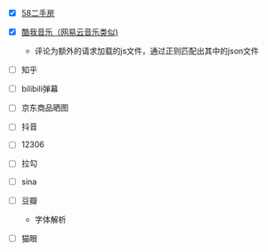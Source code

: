 - [x] [58二手房](https://github.com/sen520/spider/tree/master/58_room)

- [x] [酷我音乐（网易云音乐类似)](https://github.com/sen520/spider/tree/master/kuwo_music)
    - 评论为额外的请求加载的js文件，通过正则匹配出其中的json文件

- [ ] 知乎

- [ ] bilibili弹幕

- [ ] 京东商品晒图

- [ ] 抖音

- [ ] 12306

- [ ] 拉勾

- [ ] sina

- [ ] 豆瓣
    
    - 字体解析

- [ ] 猫眼




